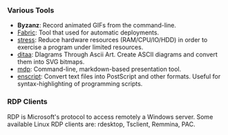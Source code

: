 ### Various Tools ###

 - **Byzanz**:
   Record animated GIFs from the command-line.
 - [Fabric](http://fabfile.org/):
   Tool that used for automatic deployments.
 - [stress](http://people.seas.harvard.edu/~apw/stress/):
   Reduce hardware resources (RAM/CPU/IO/HDD) in order to exercise
   a program under limited resources.
 - [ditaa](http://ditaa.sourceforge.net/):
   DIagrams Through Ascii Art.
   Create ASCII diagrams and convert them into SVG bitmaps.
 - [mdp](https://github.com/visit1985/mdp):
   Command-line, markdown-based presentation tool.
 - [enscript](http://www.gnu.org/software/enscript/):
   Convert text files into PostScript and other formats.
   Useful for syntax-highlighting of programming scripts.


### RDP Clients

RDP is Microsoft's protocol to access remotely a Windows server.
Some available Linux RDP clients are: rdesktop, Tsclient, Remmina, PAC.
